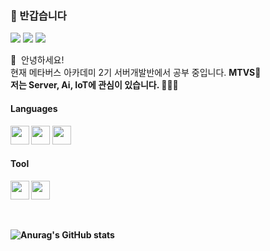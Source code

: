 ### 🤞 반갑습니다
<p>
  <a href="https://blog.naver.com" target="_blank"><img src="https://img.shields.io/badge/BLOG-282828?style=flat-square&logo=Notion&logoColor=white"/></a>
  <a href="https://www.instagram.com/" target="_blank"><img src="https://img.shields.io/badge/insta-CB3F7C?style=flat-square&logo=Instagram&logoColor=white"/></a>
  <a href="mailto:jinvvookim@gmail.com" target="_blank"><img src="https://img.shields.io/badge/Gmail-EA4335?style=flat-square&logo=Gmail&logoColor=white"/></a>
</p>

<p>
  👋&nbsp; 안녕하세요! </b><br/>
  현재 메타버스 아카데미 2기 서버개발반에서 공부 중입니다. <b>MTVS🚀<br/>
  저는 Server, Ai, IoT에 관심이 있습니다. <b>👨🏻‍💻</b><br/>


#### Languages
<p>
<img width="30px" src="https://cdn.jsdelivr.net/gh/devicons/devicon/icons/java/java-plain.svg" /> 
<img width="30px" src="https://cdn.jsdelivr.net/gh/devicons/devicon/icons/html5/html5-original.svg" /> 
<img width="30px" src="https://cdn.jsdelivr.net/gh/devicons/devicon/icons/tensorflow/tensorflow-original.svg" />
</p>

#### Tool
<p>
<img width="30px" src="https://cdn.jsdelivr.net/gh/devicons/devicon/icons/vscode/vscode-original.svg" />
<img width="30px" src="https://cdn.jsdelivr.net/gh/devicons/devicon/icons/visualstudio/visualstudio-plain.svg" />
</p>
<br>


![Anurag's GitHub stats](https://github-readme-stats.vercel.app/api?username=jinvvoo&show_icons=true&theme=react)


</div>
